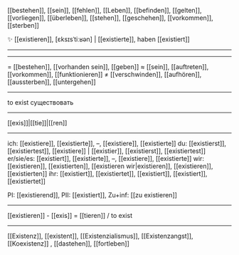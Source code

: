[[bestehen]], [[sein]], [[fehlen]], [[Leben]], [[befinden]], [[gelten]], [[vorliegen]], [[überleben]], [[stehen]], [[geschehen]], [[vorkommen]], [[sterben]]

✨ [[existieren]], [ɛksɪsˈtiːʁən] | [[existierte]], haben [[existiert]]

---

---
= [[bestehen]], [[vorhanden sein]], [[geben]]
≈ [[sein]], [[auftreten]], [[vorkommen]], [[funktionieren]]
≠ [[verschwinden]], [[aufhören]], [[aussterben]], [[untergehen]]

---
to exist
существовать

---
[[exis]]|[[tie]]|[[ren]]

---
ich: [[existiere]], [[existierte]], –, [[existiere]], [[existierte]]
du: [[existierst]], [[existiertest]], [[existiere]] | [[existier]], [[existierst]], [[existiertest]]
er/sie/es: [[existiert]], [[existierte]], –, [[existiere]], [[existierte]]
wir: [[existieren]], [[existierten]], [[existieren wir|existieren]], [[existieren]], [[existierten]]
ihr: [[existiert]], [[existiertet]], [[existiert]], [[existiert]], [[existiertet]]

PI: [[existierend]], PII: [[existiert]], Zu+inf: [[zu existieren]]

---
[[existieren]] - [[exis]] = [[tieren]] / to exist

---
[[Existenz]], [[existent]], [[Existenzialismus]], [[Existenzangst]], [[Koexistenz]]
, [[dastehen]], [[fortleben]]